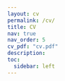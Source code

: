 ```yaml
---
layout: cv
permalink: /cv/
title: CV
nav: true
nav_order: 5
cv_pdf: "cv.pdf"
description: 
toc:
  sidebar: left
---
```


